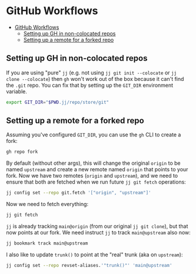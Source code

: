 # GitHub Workflows

<!--toc:start-->
- [GitHub Workflows](#github-workflows)
  - [Setting up GH in non-colocated repos](#setting-up-gh-in-non-colocated-repos)
  - [Setting up a remote for a forked repo](#setting-up-a-remote-for-a-forked-repo)
<!--toc:end-->

## Setting up GH in non-colocated repos

If you are using "pure" `jj` (e.g. not using `jj git init --colocate` or `jj
clone --colocate`) then `gh` won't work out of the box because it can't find
the `.git` repo. You can fix that by setting up the `GIT_DIR` environment
variable.

```sh
export GIT_DIR="$PWD.jj/repo/store/git"
```

## Setting up a remote for a forked repo

Assuming you've configured `GIT_DIR`, you can use the `gh` CLI to create a fork:

```sh
gh repo fork
```

By default (without other args), this will change the original `origin` to be
named `upstream` and create a new remote named `origin` that points to your
fork. Now we have two remotes (`origin` and `upstream`), and we need to ensure
that both are fetched when we run future `jj git fetch` operations:

```sh
jj config set --repo git.fetch '["origin", "upstream"]'
```

Now we need to fetch everything:

```sh
jj git fetch
```

`jj` is already tracking `main@origin` (from our original `jj git clone`), but
that now points at our fork. We need instruct `jj` to track `main@upstream`
also now:

```sh
jj bookmark track main@upstream
```

I also like to update `trunk()` to point at the "real" trunk (aka on `upstream`):

```sh
jj config set --repo revset-aliases.'"trunk()"' 'main@upstream'
```
